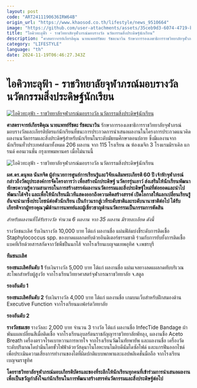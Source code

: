 ```yaml
---
layout: post
code: "ART2411190636IRW64B"
origin_url: "https://www.khaosod.co.th/lifestyle/news_9510664"
image: "https://github.com/user-attachments/assets/35ceb9d3-6074-4719-b575-14d2847d8ed8"
title: "ไอคิวทะลุฟ้า - ราชวิทยาลัยจุฬาภรณ์มอบรางวัล นวัตกรรมสิ่งประดิษฐ์นักเรียน"
description: "ศาสตราจารย์เกียรติคุณ นายแพทย์รัชตะ รัชตะนาวิน รักษาการรองเลขาธิการราชวิทยาลัยจุฬาภรณ์ มอบรางวัลและเกียรติบัตรแก่นักเรียนที่ชนะการประกวดการนำเสนอผลงาน"
category: "LIFESTYLE"
language: "th"
date: 2024-11-19T06:46:27.343Z
---
```


# ไอคิวทะลุฟ้า - ราชวิทยาลัยจุฬาภรณ์มอบรางวัล นวัตกรรมสิ่งประดิษฐ์นักเรียน

[![ไอคิวทะลุฟ้า - ราชวิทยาลัยจุฬาภรณ์มอบรางวัล นวัตกรรมสิ่งประดิษฐ์นักเรียน](https://www.khaosod.co.th/wpapp/uploads/2024/11/ปก-8-scaled.jpg "ไอคิวทะลุฟ้า - ราชวิทยาลัยจุฬาภรณ์มอบรางวัล นวัตกรรมสิ่งประดิษฐ์นักเรียน")](https://www.khaosod.co.th/wpapp/uploads/2024/11/ปก-8-scaled.jpg)

**ศาสตราจารย์เกียรติคุณ นายแพทย์รัชตะ รัชตะนาวิน** รักษาการรองเลขาธิการราชวิทยาลัยจุฬาภรณ์ มอบรางวัลและเกียรติบัตรแก่นักเรียนที่ชนะการประกวดการนำเสนอผลงานในโครงการประกวดแนวคิดผลงานนวัตกรรมและสิ่งประดิษฐ์สำหรับนักเรียนในระดับมัธยมศึกษาตอนปลาย ซึ่งมีผลงานจากนักเรียนทั่วประเทศส่งมาทั้งหมด 206 ผลงาน จาก 115 โรงเรียน ณ ห้องเมจิก 3 โรงแรมมิราเคิล แกรนด์ คอนเวนชั่น กรุงเทพมหานคร เมื่อไม่นานนี้

![ไอคิวทะลุฟ้า - ราชวิทยาลัยจุฬาภรณ์มอบรางวัล นวัตกรรมสิ่งประดิษฐ์นักเรียน](https://www.khaosod.co.th/wpapp/uploads/2024/11/04-8.jpg)

**ผศ.ดร.ดนุพล นันทจิต ผู้อำนวยการศูนย์การเรียนรู้และวิจัยเฉลิมพระเกียรติ 60 ปี เจ้าฟ้าจุฬาภรณ์ กล่าวถึงวัตถุประสงค์การจัดโครงการว่า เพื่อสร้างนักประดิษฐ์ นวัตกรรุ่นเยาว์ ส่งเสริมให้นักเรียนพัฒนาทักษะความรู้ความสามารถในการสร้างสรรค์ผลงานนวัตกรรมและสิ่งประดิษฐ์ใหม่ที่ต่อยอดและนำไปพัฒนาได้จริง และเพื่อให้นักเรียนมีเวทีแสดงออกถึงความคิดสร้างสรรค์ เปิดโอกาสให้แลกเปลี่ยนเรียนรู้ อันจะนำมาซึ่งประโยชน์ต่อตัวนักเรียน เป็นก้าวแรกสู่เวทีระดับชาติและระดับนานาชาติต่อไป ได้รับเกียรติจากผู้ทรงคุณวุฒิด้านการแพทย์และผู้เชี่ยวชาญด้านนวัตกรรมเป็นกรรมการตัดสิน**

_สำหรับผลงานที่ได้รับรางวัล จำนวน 6 ผลงาน จาก 35 ผลงาน มีรายละเอียด ดังนี้_

รางวัลชนะเลิศ รับเงินรางวัล 10,000 บาท ได้แก่ ผลงานชื่อ แผ่นฟิล์มบ่งชี้ระดับการติดเชื้อ Staphylococcus spp. ของบาดแผลกดทับด้วยอินดิเตอร์ธรรมชาติ ร่วมกับการยับยั้งการติดเชื้อแบคทีเรียด้วยสารสกัดจากวัชพืชปืนนกไส้ จากโรงเรียนเบญจมเทพอุทิศ จ.เพชรบุรี

**ทีมชนะเลิศ**

**รองชนะเลิศอันดับ 1** รับเงินรางวัล 5,000 บาท ได้แก่ ผลงานชื่อ แผ่นเจลยางลดแผลกดทับบริเวณสะโพกสำหรับผู้สูงวัย จากโรงเรียนวิทยาศาสตร์จุฬาภรณราชวิทยาลัย จ.สตูล

**รองอันดับ 1**

**รองชนะเลิศอันดับ 2** รับเงินรางวัล 4,000 บาท ได้แก่ ผลงานชื่อ เกมบนเว็บสำหรับฝึกสมองด้าน Executive Function จากโรงเรียนมงฟอร์ตวิทยาลัย

**รองอันดับ 2**

**รางวัลชมเชย** รางวัลละ 2,000 บาท จำนวน 3 รางวัล ได้แก่ ผลงานชื่อ InfecTide Bandage ผ้าพันแผลเปลี่ยนสีเมื่อติดเชื้อ จากโรงเรียนอุบลรัตนราชกัญญาราชวิทยาลัยพัทลุง, ผลงานชื่อ Aceto Breath เครื่องตรวจโรคเบาหวานการหายใจ จากโรงเรียนวัฒโนทัยพายัพ และผลงานชื่อ เครื่องวัดระดับปริมาณโดปามีนโดยขั้วไฟฟ้าด้วยวัสดุนาโนโลหะบนโมลิบดีนัมไดซัลไฟด์ และแกรฟินออกไซด์เพื่อประเมินความเสี่ยงการทำงานของไตที่ผิดปกติแบบพกพาและแอปพลิเคชั่นมือถือ จากโรงเรียนเบญจมราชูทิศ

**โดยราชวิทยาลัยจุฬาภรณ์มอบเกียรติบัตรและของที่ระลึกให้นักเรียนทุกคนที่เข้าร่วมการนำเสนอผลงาน เพื่อเป็นขวัญกำลังใจแก่นักเรียนในการพัฒนาสร้างสรรค์นวัตกรรมและสิ่งประดิษฐ์ต่อไป**